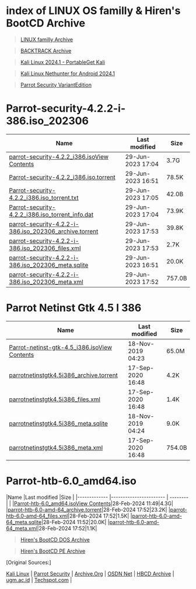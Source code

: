 index of LINUX OS familly & Hiren's BootCD Archive
===================================================


 > [LINUX familly Archive](archive/index_iso.md)

 > [BACKTRACK Archive](archive/backtrack.md)

 > [Kali Linux 2024.1 - Portable](archive/techspot.md)[Get Kali](https://www.kali.org/get-kali/)

 > [Kali Linux Nethunter for Android 2024.1](archive/nethunter.md)

 > [Parrot Security Variant](archive/parrot_security.md)[Edition](https://www.parrotsec.org/download/)
 
 
# Parrot-security-4.2.2-i-386.iso_202306

|Name          |Last modified           |Size      |
|------------- |----------------------- | -------- |       
|[parrot-security-4.2.2_i386.iso](https://archive.org/download/parrot-security-4.2.2-i-386.iso_202306/Parrot-security-4.2.2_i386.iso)[View Contents](https://archive.org/download/parrot-security-4.2.2-i-386.iso_202306/Parrot-security-4.2.2_i386.iso/)|29-Jun-2023 17:04|3.7G|
|[Parrot-security-4.2.2_i386.iso.torrent](https://archive.org/download/parrot-security-4.2.2-i-386.iso_202306/Parrot-security-4.2.2_i386.iso.torrent)|29-Jun-2023 16:51|78.5K|
|[Parrot-security-4.2.2_i386.iso_torrent.txt](https://archive.org/download/parrot-security-4.2.2-i-386.iso_202306/Parrot-security-4.2.2_i386.iso_torrent.txt)|29-Jun-2023 17:05|42.0B|
|[Parrot-security-4.2.2_i386.iso_torrent_info.dat](https://archive.org/download/parrot-security-4.2.2-i-386.iso_202306/Parrot-security-4.2.2_i386.iso_torrent_info.dat)|29-Jun-2023 17:04|73.9K|
|[parrot-security-4.2.2-i-386.iso_202306_archive.torrent](https://archive.org/download/parrot-security-4.2.2-i-386.iso_202306/parrot-security-4.2.2-i-386.iso_202306_archive.torrent)|29-Jun-2023 17:53|39.8K|
|[parrot-security-4.2.2-i-386.iso_202306_files.xml](https://archive.org/download/parrot-security-4.2.2-i-386.iso_202306/parrot-security-4.2.2-i-386.iso_202306_files.xml)|29-Jun-2023 17:53|2.7K|
|[parrot-security-4.2.2-i-386.iso_202306_meta.sqlite](https://archive.org/download/parrot-security-4.2.2-i-386.iso_202306/parrot-security-4.2.2-i-386.iso_202306_meta.sqlite)|29-Jun-2023 16:51|20.0K|
|[parrot-security-4.2.2-i-386.iso_202306_meta.xml](https://archive.org/download/parrot-security-4.2.2-i-386.iso_202306/parrot-security-4.2.2-i-386.iso_202306_meta.xml)|29-Jun-2023 17:52|757.0B|

# Parrot Netinst Gtk 4.5 I 386

|Name          |Last modified           |Size      |
|------------- |----------------------- | -------- |   
|[Parrot-netinst-gtk-4.5_i386.iso](https://archive.org/download/parrotnetinstgtk4.5i386/Parrot-netinst-gtk-4.5_i386.iso)[View Contents](https://archive.org/download/parrotnetinstgtk4.5i386/Parrot-netinst-gtk-4.5_i386.iso/)|18-Nov-2019 04:23|65.0M|
|[parrotnetinstgtk4.5i386_archive.torrent](https://archive.org/download/parrotnetinstgtk4.5i386/parrotnetinstgtk4.5i386_archive.torrent)|17-Sep-2020 16:48|4.2K|
|[parrotnetinstgtk4.5i386_files.xml](https://archive.org/download/parrotnetinstgtk4.5i386/parrotnetinstgtk4.5i386_files.xml)|17-Sep-2020 16:48|1.4K|
|[parrotnetinstgtk4.5i386_meta.sqlite](https://archive.org/download/parrotnetinstgtk4.5i386/parrotnetinstgtk4.5i386_meta.sqlite)|18-Nov-2019 04:24|9.0K|
|[parrotnetinstgtk4.5i386_meta.xml](https://archive.org/download/parrotnetinstgtk4.5i386/parrotnetinstgtk4.5i386_meta.xml)|17-Sep-2020 16:48|754.0B|
 
# Parrot-htb-6.0_amd64.iso

|Name          |Last modified           |Size      |
|------------- |----------------------- | -------- |          |
|[Parrot-htb-6.0_amd64.iso](https://archive.org/download/parrot-htb-6.0-amd-64/Parrot-htb-6.0_amd64.iso)[View Contents](https://archive.org/download/parrot-htb-6.0-amd-64/Parrot-htb-6.0_amd64.iso/)|28-Feb-2024 11:49|4.3G|
|[parrot-htb-6.0-amd-64_archive.torrent](https://archive.org/download/parrot-htb-6.0-amd-64/parrot-htb-6.0-amd-64_archive.torrent)|28-Feb-2024 17:52|23.2K|
|[parrot-htb-6.0-amd-64_files.xml](https://archive.org/download/parrot-htb-6.0-amd-64/parrot-htb-6.0-amd-64_files.xml)|28-Feb-2024 17:52|1.5K|
|[parrot-htb-6.0-amd-64_meta.sqlite](https://archive.org/download/parrot-htb-6.0-amd-64/parrot-htb-6.0-amd-64_meta.sqlite)|28-Feb-2024 11:52|20.0K|
|[parrot-htb-6.0-amd-64_meta.xml](https://archive.org/download/parrot-htb-6.0-amd-64/parrot-htb-6.0-amd-64_meta.xml)|28-Feb-2024 17:52|1.1K|

 > [Hiren's BootCD DOS Archive](archive/dos-versions.md)

 > [Hiren's BootCD PE Archive](archive/pe-versions.md)

 [Original Sources:]
 	 
 [Kali Linux](https://www.kali.org/) | 
 		 [Parrot Security](https://www.parrotsec.org/) | 
 		 [Archive.Org](https://archive.org/details/vintagesoftware) | 
 		 [OSDN Net](https://osdn.net/projects/sfnet_parrotsecurity/releases/#) | 
 		 [HBCD Archive](https://archive.hirensbootcd.org/) | 
 		 [ugm.ac.id](http://repo.ugm.ac.id/) | 
 		 [Techspot.com](ttps://www.techspot.com/downloads/) | 
